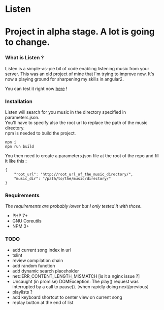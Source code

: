 Listen
======

# Project in alpha stage. A lot is going to change.

### What is Listen ?
Listen is a simple-as-pie bit of code enabling listening music from your server.
This was an old project of mine that I'm trying to improve now.
It's now a playing ground for sharpening my skills in angular2.

You can test it right now [here](http://nibou.eu/listen) !

### Installation

Listen will search for you music in the directory specified in parameters.json.  
You'll have to specify also the root url to replace the path of the music directory.  
npm is needed to build the project.
```
npm i
npm run build
```

You then need to create a parameters.json file at the root of the repo and fill it like this :
```
{
    "root_url": "http://root_url_of_the_music_directory/",
    "music_dir": "/path/to/the/music/directory/"
}
```

### Requirements
_The requirements are probably lower but I only tested it with those._
- PHP 7+
- GNU Coreutils
- NPM 3+

### TODO
- add current song index in url
- tslint
- review compilation chain
- add random function
- add dynamic search placeholder
- net::ERR_CONTENT_LENGTH_MISMATCH [is it a nginx issue ?]
- Uncaught (in promise) DOMException: The play() request was interrupted by a call to pause(). [when rapidly doing next/previous]
- playlists ?
- add keyboard shortcut to center view on current song
- replay button at the end of list
